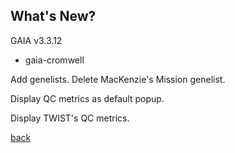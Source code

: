 ## What's New?

GAIA v3.3.12

* gaia-cromwell

Add genelists. Delete MacKenzie's Mission genelist. 

Display QC metrics as default popup. 

Display TWIST's QC metrics.

[back](./)
